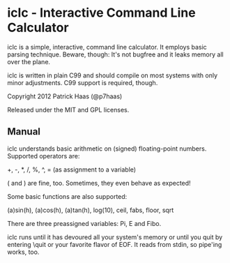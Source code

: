 iclc - Interactive Command Line Calculator
==========================================

iclc is a simple, interactive, command line calculator. It employs basic parsing 
technique. Beware, though: It's not bugfree and it leaks memory all over the plane.

iclc is written in plain C99 and should compile on most systems with only minor
adjustments. C99 support is required, though. 

Copyright 2012 Patrick Haas (@p7haas)

Released under the MIT and GPL licenses.

Manual
------

iclc understands basic arithmetic on (signed) floating-point numbers. Supported operators are:

+, -, *, /, %, ^, = (as assignment to a variable)

( and ) are fine, too. Sometimes, they even behave as expected!

Some basic functions are also supported:

(a)sin(h), (a)cos(h), (a)tan(h), log(10), ceil, fabs, floor, sqrt

There are three preassigned variables: Pi, E and Fibo.

iclc runs until it has devoured all your system's memory or until you quit by entering \quit
or your favorite flavor of EOF. It reads from stdin, so pipe'ing works, too.
